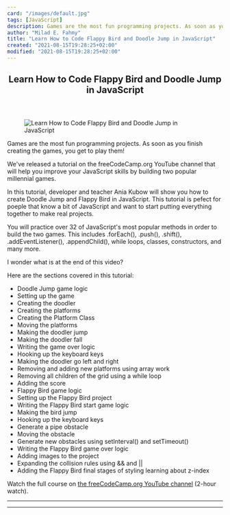 ```yaml
---
card: "/images/default.jpg"
tags: [JavaScript]
description: Games are the most fun programming projects. As soon as you f
author: "Milad E. Fahmy"
title: "Learn How to Code Flappy Bird and Doodle Jump in JavaScript"
created: "2021-08-15T19:28:25+02:00"
modified: "2021-08-15T19:28:25+02:00"
---
```

<div class="site-wrapper">
<main id="site-main" class="site-main outer">
<div class="inner">
<article class="post-full post tag-javascript tag-youtube ">
<header class="post-full-header">
<h1 class="post-full-title">Learn How to Code Flappy Bird and Doodle Jump in JavaScript</h1>
</header>
<figure class="post-full-image">
<picture>
<source media="(max-width: 700px)" sizes="1px" srcset="data:image/gif;base64,R0lGODlhAQABAIAAAAAAAP///yH5BAEAAAAALAAAAAABAAEAAAIBRAA7 1w">
<source media="(min-width: 701px)" sizes="(max-width: 800px) 400px,
(max-width: 1170px) 700px,
1400px" srcset="/news/content/images/size/w300/2020/09/flappyjump.png 300w,
/news/content/images/size/w600/2020/09/flappyjump.png 600w,
/news/content/images/size/w1000/2020/09/flappyjump.png 1000w,
/news/content/images/size/w2000/2020/09/flappyjump.png 2000w">
<img onerror="this.style.display='none'" src="/news/content/images/size/w2000/2020/09/flappyjump.png" alt="Learn How to Code Flappy Bird and Doodle Jump in JavaScript">
</picture>
</figure>
<section class="post-full-content">
<div class="post-content">
<p>Games are the most fun programming projects. As soon as you finish creating the games, you get to play them!</p>
<p>We've released a tutorial on the freeCodeCamp.org YouTube channel that will help you improve your JavaScript skills by building two popular millennial games.</p>
<p>In this tutorial, developer and teacher Ania Kubow will show you how to create Doodle Jump and Flappy Bird in JavaScript. This tutorial is pefect for poeple that know a bit of JavaScript and want to start putting everything together to make real projects.</p>
<p>You will practice over 32 of JavaScript's most popular methods in order to build the two games. This includes .forEach(), .push(), .shift(), .addEventListener(), .appendChild(), while loops, classes, constructors, and many more.</p>
<figcaption>I wonder what is at the end of this video?</figcaption>
</figure>
<p>Here are the sections covered in this tutorial:</p>
<ul>
<li>Doodle Jump game logic</li>
<li>Setting up the game</li>
<li>Creating the doodler</li>
<li>Creating the platforms</li>
<li>Creating the Platform Class</li>
<li>Moving the platforms</li>
<li>Making the doodler jump</li>
<li>Making the doodler fall</li>
<li>Writing the game over logic</li>
<li>Hooking up the keyboard keys</li>
<li>Making the doodler go left and right</li>
<li>Removing and adding new platforms using array work</li>
<li>Removing all children of the grid using a while loop</li>
<li>Adding the score</li>
<li>Flappy Bird game logic</li>
<li>Setting up the Flappy Bird project</li>
<li>Writing the Flappy Bird start game logic</li>
<li>Making the bird jump</li>
<li>Hooking up the keyboard keys</li>
<li>Generate a pipe obstacle</li>
<li>Moving the obstacle</li>
<li>Generate new obstacles using setInterval() and setTimeout()</li>
<li>Writing the Flappy Bird game over logic</li>
<li>Adding images to the project</li>
<li>Expanding the collision rules using &amp;&amp; and ||</li>
<li>Adding the Flappy Bird final stages of styling learning about z-index</li>
</ul>
<p>Watch the full course on <a href="https://www.youtube.com/watch?v=8xPsg6yv7TU">the freeCodeCamp.org YouTube channel</a> (2-hour watch).</p>
</div>
<hr>
<hr>
</section>
</article>
</div>
</main>
</div>
<!-- Google Tag Manager (noscript) -->
<!-- End Google Tag Manager (noscript) -->
